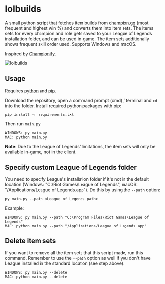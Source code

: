 # lolbuilds

A small python script that fetches item builds from [champion.gg](https://www.champion.gg/) (most frequent and highest win %) and converts them into item sets. The items sets for every champion and role gets saved to your League of Legends installation folder, and can be used in-game. The item sets additionally shows frequent skill order used. Supports Windows and macOS.

Inspired by [Championify](https://github.com/dustinblackman/Championify).

![lolbuilds](https://i.imgur.com/4KWhcF9.png?1)

## Usage


Requires [python](https://www.python.org/downloads/) and [pip](https://pip.pypa.io/en/stable/installing/).


Download the repository, open a command prompt (cmd) / terminal and `cd` into the folder. Install required python packages with pip:

```
pip install -r requirements.txt
```

Then run `main.py`:

```
WINDOWS: py main.py
MAC: python main.py
```

**Note**: Due to the League of Legends' limitations, the item sets will only be available in-game, not in the client.

## Specify custom League of Legends folder

You need to specify League's installation folder if it's not in the default location (Windows: "C:\Riot Games\League of Legends", macOS: "/Applications/League of Legends.app"). Do this by using the `--path` option:
```
py main.py --path <League of Legends path>
```
Example:
```
WINDOWS: py main.py --path "C:\Program Files\Riot Games\League of Legends"
MAC: python main.py --path "/Applications/League of Legends.app"
```
## Delete item sets
If you want to remove all the item sets that this script made, run this command. Remember to use the `--path` option as well if you don't have League installed in the standard location (see step above).
```
WINDOWS: py main.py --delete
MAC: python main.py --delete
```

